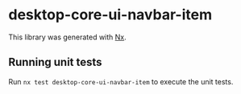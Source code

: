 # desktop-core-ui-navbar-item

This library was generated with [Nx](https://nx.dev).

## Running unit tests

Run `nx test desktop-core-ui-navbar-item` to execute the unit tests.
